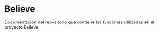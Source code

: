 # Believe

Documentacion del repositorio que contiene las funciones utilizadas en el proyecto Believe.